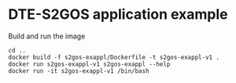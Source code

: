 # DTE-S2GOS application example

Build and run the image

```commandline
cd ..
docker build -f s2gos-exappl/Dockerfile -t s2gos-exappl-v1 .
docker run s2gos-exappl-v1 s2gos-exappl --help
docker run -it s2gos-exappl-v1 /bin/bash
```
